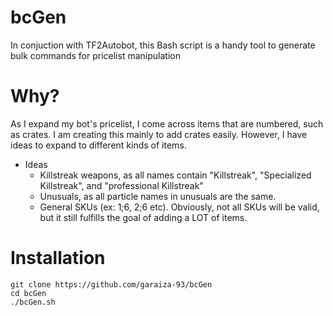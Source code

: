 # bcGen
In conjuction with TF2Autobot, this Bash script is a handy tool to generate bulk commands for pricelist manipulation

# Why?
As I expand my bot's pricelist, I come across items that are numbered, such as crates. I am creating this mainly to add crates easily. However, I have ideas to expand to different kinds of items.
 - Ideas
   - Killstreak weapons, as all names contain "Killstreak", "Specialized Killstreak", and "professional Killstreak"
   - Unusuals, as all particle names in unusuals are the same.
   - General SKUs (ex: 1;6, 2;6 etc). Obviously, not all SKUs will be valid, but it still fulfills the goal of adding a LOT of items.
 
 # Installation
 ```
 git clone https://github.com/garaiza-93/bcGen
 cd bcGen
 ./bcGen.sh
 ```
